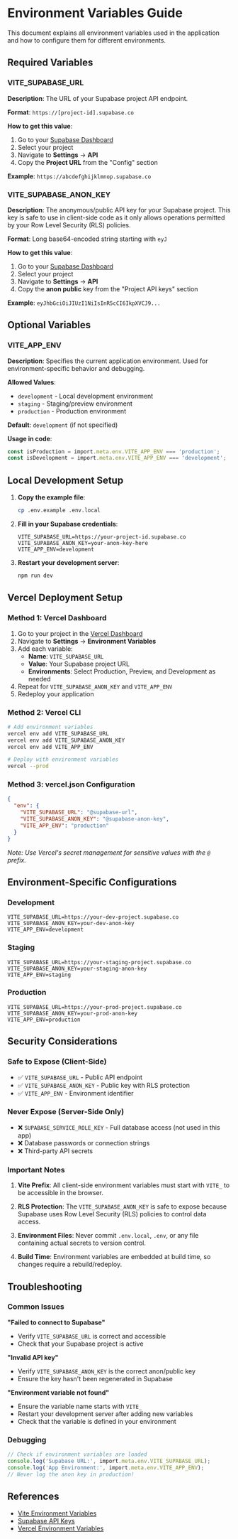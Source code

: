 # Environment Variables Guide

This document explains all environment variables used in the application and how to configure them for different environments.

## Required Variables

### VITE_SUPABASE_URL

**Description**: The URL of your Supabase project API endpoint.

**Format**: `https://[project-id].supabase.co`

**How to get this value**:
1. Go to your [Supabase Dashboard](https://supabase.com/dashboard)
2. Select your project
3. Navigate to **Settings** → **API**
4. Copy the **Project URL** from the "Config" section

**Example**: `https://abcdefghijklmnop.supabase.co`

### VITE_SUPABASE_ANON_KEY

**Description**: The anonymous/public API key for your Supabase project. This key is safe to use in client-side code as it only allows operations permitted by your Row Level Security (RLS) policies.

**Format**: Long base64-encoded string starting with `eyJ`

**How to get this value**:
1. Go to your [Supabase Dashboard](https://supabase.com/dashboard)
2. Select your project
3. Navigate to **Settings** → **API**
4. Copy the **anon public** key from the "Project API keys" section

**Example**: `eyJhbGciOiJIUzI1NiIsInR5cCI6IkpXVCJ9...`

## Optional Variables

### VITE_APP_ENV

**Description**: Specifies the current application environment. Used for environment-specific behavior and debugging.

**Allowed Values**:
- `development` - Local development environment
- `staging` - Staging/preview environment
- `production` - Production environment

**Default**: `development` (if not specified)

**Usage in code**:
```typescript
const isProduction = import.meta.env.VITE_APP_ENV === 'production';
const isDevelopment = import.meta.env.VITE_APP_ENV === 'development';
```

## Local Development Setup

1. **Copy the example file**:
   ```bash
   cp .env.example .env.local
   ```

2. **Fill in your Supabase credentials**:
   ```env
   VITE_SUPABASE_URL=https://your-project-id.supabase.co
   VITE_SUPABASE_ANON_KEY=your-anon-key-here
   VITE_APP_ENV=development
   ```

3. **Restart your development server**:
   ```bash
   npm run dev
   ```

## Vercel Deployment Setup

### Method 1: Vercel Dashboard

1. Go to your project in the [Vercel Dashboard](https://vercel.com/dashboard)
2. Navigate to **Settings** → **Environment Variables**
3. Add each variable:
   - **Name**: `VITE_SUPABASE_URL`
   - **Value**: Your Supabase project URL
   - **Environments**: Select Production, Preview, and Development as needed
4. Repeat for `VITE_SUPABASE_ANON_KEY` and `VITE_APP_ENV`
5. Redeploy your application

### Method 2: Vercel CLI

```bash
# Add environment variables
vercel env add VITE_SUPABASE_URL
vercel env add VITE_SUPABASE_ANON_KEY
vercel env add VITE_APP_ENV

# Deploy with environment variables
vercel --prod
```

### Method 3: vercel.json Configuration

```json
{
  "env": {
    "VITE_SUPABASE_URL": "@supabase-url",
    "VITE_SUPABASE_ANON_KEY": "@supabase-anon-key",
    "VITE_APP_ENV": "production"
  }
}
```

*Note: Use Vercel's secret management for sensitive values with the `@` prefix.*

## Environment-Specific Configurations

### Development
```env
VITE_SUPABASE_URL=https://your-dev-project.supabase.co
VITE_SUPABASE_ANON_KEY=your-dev-anon-key
VITE_APP_ENV=development
```

### Staging
```env
VITE_SUPABASE_URL=https://your-staging-project.supabase.co
VITE_SUPABASE_ANON_KEY=your-staging-anon-key
VITE_APP_ENV=staging
```

### Production
```env
VITE_SUPABASE_URL=https://your-prod-project.supabase.co
VITE_SUPABASE_ANON_KEY=your-prod-anon-key
VITE_APP_ENV=production
```

## Security Considerations

### Safe to Expose (Client-Side)
- ✅ `VITE_SUPABASE_URL` - Public API endpoint
- ✅ `VITE_SUPABASE_ANON_KEY` - Public key with RLS protection
- ✅ `VITE_APP_ENV` - Environment identifier

### Never Expose (Server-Side Only)
- ❌ `SUPABASE_SERVICE_ROLE_KEY` - Full database access (not used in this app)
- ❌ Database passwords or connection strings
- ❌ Third-party API secrets

### Important Notes

1. **Vite Prefix**: All client-side environment variables must start with `VITE_` to be accessible in the browser.

2. **RLS Protection**: The `VITE_SUPABASE_ANON_KEY` is safe to expose because Supabase uses Row Level Security (RLS) policies to control data access.

3. **Environment Files**: Never commit `.env.local`, `.env`, or any file containing actual secrets to version control.

4. **Build Time**: Environment variables are embedded at build time, so changes require a rebuild/redeploy.

## Troubleshooting

### Common Issues

**"Failed to connect to Supabase"**
- Verify `VITE_SUPABASE_URL` is correct and accessible
- Check that your Supabase project is active

**"Invalid API key"**
- Verify `VITE_SUPABASE_ANON_KEY` is the correct anon/public key
- Ensure the key hasn't been regenerated in Supabase

**"Environment variable not found"**
- Ensure the variable name starts with `VITE_`
- Restart your development server after adding new variables
- Check that the variable is defined in your environment

### Debugging

```typescript
// Check if environment variables are loaded
console.log('Supabase URL:', import.meta.env.VITE_SUPABASE_URL);
console.log('App Environment:', import.meta.env.VITE_APP_ENV);
// Never log the anon key in production!
```

## References

- [Vite Environment Variables](https://vitejs.dev/guide/env-and-mode.html)
- [Supabase API Keys](https://supabase.com/docs/guides/api/api-keys)
- [Vercel Environment Variables](https://vercel.com/docs/concepts/projects/environment-variables)